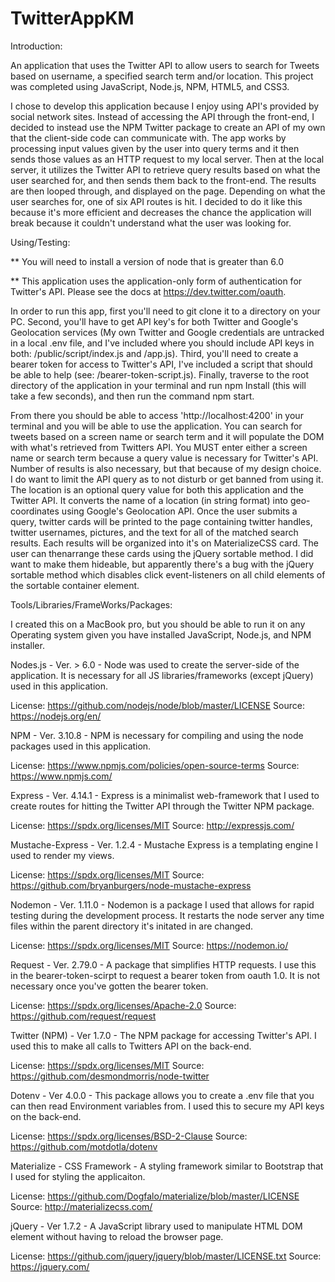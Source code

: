 # TwitterAppKM
Introduction:

An application that uses the Twitter API to allow users to search for Tweets based on username, a specified search term and/or location.  This project was completed using JavaScript, Node.js, NPM, HTML5, and CSS3.

I chose to develop this application because I enjoy using API's provided by social network sites.  Instead of accessing the API through the front-end, I decided to instead use the NPM Twitter package to create an API of my own that the client-side code can communicate with. The app works by processing input values given by the user into query terms and it then sends those values as an HTTP request to my local server.  Then at the local server, it utilizes the Twitter API to retrieve query results based on what the user searched for, and then sends them back to the front-end.  The results are then looped through, and displayed on the page.  Depending on what the user searches for, one of six API routes is hit.  I decided to do it like this because it's more efficient and decreases the chance the application will break because it couldn't understand what the user was looking for.  

Using/Testing:

** You will need to install a version of node that is greater than 6.0

** This application uses the application-only form of authentication for Twitter's API.  Please see the docs at https://dev.twitter.com/oauth.

In order to run this app, first you'll need to git clone it to a directory on your PC.  Second, you'll have to get API key's for both Twitter and Google's Geolocation services (My own Twitter and Google credentials are untracked in a local .env file, and I've included where you should include API keys in both: /public/script/index.js and /app.js).  Third, you'll need to create a bearer token for access to Twitter's API, I've included a script that should be able to help (see: /bearer-token-script.js). Finally, traverse to the root directory of the application in your terminal and run npm Install (this will take a few seconds), and then run the command npm start.  

From there you should be able to access 'http://localhost:4200' in your terminal and you will be able to use the application.  You can search for tweets based on a screen name or search term and it will populate the DOM with what's retrieved from Twitters API.  You MUST enter either a screen name or search term because a query value is necessary for Twitter's API.  Number of results is also necessary, but that because of my design choice.  I do want to limit the API query as to not disturb or get banned from using it.  The location is an optional query value for both this application and the Twitter API.  It converts the name of a location (in string format) into geo-coordinates using Google's Geolocation API.  Once the user submits a query, twitter cards will be printed to the page containing twitter handles, twitter usernames, pictures, and the text for all of the matched search results.  Each results will be organized into it's on MaterializeCSS card.  The user can thenarrange these cards using the jQuery sortable method.  I did want to make them hideable, but apparently there's a bug with the jQuery sortable method which disables click event-listeners on all child elements of the sortable container element.

Tools/Libraries/FrameWorks/Packages:

I created this on a MacBook pro, but you should be able to run it on any Operating system given you have installed JavaScript, Node.js, and NPM installer.

Nodes.js - Ver. > 6.0 - Node was used to create the server-side of the application.  It is necessary for all JS libraries/frameworks (except jQuery) used in this application.

License: https://github.com/nodejs/node/blob/master/LICENSE
Source: https://nodejs.org/en/

NPM - Ver. 3.10.8 - NPM is necessary for compiling and using the node packages used in this application.

License: https://www.npmjs.com/policies/open-source-terms
Source: https://www.npmjs.com/

Express - Ver. 4.14.1 - Express is a minimalist web-framework that I used to create routes for hitting the Twitter API through the Twitter NPM package.  

License: https://spdx.org/licenses/MIT
Source: http://expressjs.com/

Mustache-Express - Ver. 1.2.4 - Mustache Express is a templating engine I used to render my views.

License: https://spdx.org/licenses/MIT
Source: https://github.com/bryanburgers/node-mustache-express

Nodemon - Ver. 1.11.0 - Nodemon is a package I used that allows for rapid testing during the development process.  It restarts the node server any time files within the parent directory it's initated in are changed.

License: https://spdx.org/licenses/MIT
Source: https://nodemon.io/

Request - Ver. 2.79.0 - A package that simplifies HTTP requests.  I use this in the bearer-token-scirpt to request a bearer token from oauth 1.0.  It is not necessary once you've gotten the bearer token.

License: https://spdx.org/licenses/Apache-2.0
Source: https://github.com/request/request

Twitter (NPM) - Ver 1.7.0 - The NPM package for accessing Twitter's API.  I used this to make all calls to Twitters API on the back-end.

License: https://spdx.org/licenses/MIT
Source: https://github.com/desmondmorris/node-twitter

Dotenv - Ver 4.0.0 - This package allows you to create a .env file that you can then read Environment variables from.  I used this to secure my API keys on the back-end.

License: https://spdx.org/licenses/BSD-2-Clause
Source: https://github.com/motdotla/dotenv

Materialize - CSS Framework - A styling framework similar to Bootstrap that I used for styling the applicaiton.

License: https://github.com/Dogfalo/materialize/blob/master/LICENSE
Source: http://materializecss.com/

jQuery - Ver 1.7.2 - A JavaScript library used to manipulate HTML DOM element without having to reload the browser page.

License: https://github.com/jquery/jquery/blob/master/LICENSE.txt
Source: https://jquery.com/

